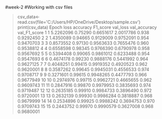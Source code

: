 #week-2
#Working with csv files
> csv_data<- read.csv(file='C:/Users/HP/OneDrive/Desktop/sample.csv')
> print(csv_data)
   Epoch      loss accuracy  F1_score  val_loss val_accuracy val_F1_score
1      1 5.2262096  0.75290 0.6651617 2.0017786        0.938    0.9292450
2      2 1.4350089  0.94665 0.9129009 0.9752091        0.954    0.9470703
3      3 0.8573552  0.97130 0.9563633 0.7655476        0.960    0.9538812
4      4 0.6558598  0.98345 0.9766390 0.6790978        0.958    0.9567692
5      5 0.5394408  0.99065 0.9861012 0.6233488        0.954    0.9547693
6      6 0.4674178  0.99230 0.9888176 0.5441992        0.964    0.9627125
7      7 0.4048251  0.99415 0.9919352 0.4920523        0.962    0.9620001
8      8 0.3587262  0.99645 0.9945031 0.4556533        0.974    0.9708717
9      9 0.3271601  0.99615 0.9948265 0.4477793        0.966    0.9677949
10    10 0.2974976  0.99715 0.9962721 0.4665655        0.962    0.9609743
11    11 0.2847916  0.99870 0.9979953 0.3835693        0.974    0.9719487
12    12 0.2635185  0.99910 0.9984733 0.3896490        0.972    0.9720001
13    13 0.2632139  0.99930 0.9986284 0.3818887        0.968    0.9679999
14    14 0.2534896  0.99925 0.9988242 0.3694753        0.970    0.9709743
15    15 0.2443752  0.99970 0.9990579 0.3627008        0.968    0.9680001
   